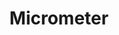 ---
codehost: https://github.com/https://github.com/micrometer-metrics/micrometer
logohandle: micrometerio
sort: micrometer
title: Micrometer
twitter: https://x.com/micrometerio
website: https://micrometer.io/
---